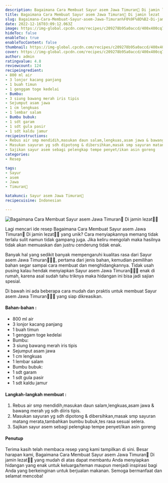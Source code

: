 ```yaml
---
description: Bagaimana Cara Membuat Sayur asem Jawa Timuran🍲 Di jamin lezat"
title: Bagaimana Cara Membuat Sayur asem Jawa Timuran🍲 Di jamin lezat
slug: Bagaimana-Cara-Membuat-Sayur-asem-Jawa-Timuran%F0%9F%8D%B2-Di-jamin-lezat
date: 2022-12-16T03:09:12.063Z
image: https://img-global.cpcdn.com/recipes/c209278b95a0accd/400x400cq70/photo.jpg
hideToc: false
enableToc: true
enableTocContent: false
thumbnail: https://img-global.cpcdn.com/recipes/c209278b95a0accd/400x400cq70/photo.jpg
cover: https://img-global.cpcdn.com/recipes/c209278b95a0accd/400x400cq70/photo.jpg
author: admin
ratingvalue: 4.8
reviewcount: 124
recipeingredient:
- 800 ml air
- 3 lonjor kacang panjang
- 1 buah timun
- 1 genggam toge kedelai
- Bumbu:
- 3 siung bawang merah iris tipis
- Sejumput asam jawa
- 1 cm lengkuas
- 1 lembar salam
- Bumbu bubuk:
- 1 sdt garam
- 1 sdt gula pasir
- 1 sdt kaldu jamur
recipeinstructions:
- Rebus air smp mendidih,masukan daun salam,lengkuas,asam jawa & bawang merah yg sdh diiris tipis.
- Masukan sayuran yg sdh dipotong & dibersihkan,masak smp sayuran matang merata,tambahkan bumbu bubuk,tes rasa sesuai selera.
- Sajikan sayur asem sebagi pelengkap tempe penyet/ikan asin goreng
categories:
- Resep

tags:
- Sayur
- asem
- Jawa
- Timuran🍲

katakunci: Sayur asem Jawa Timuran🍲
recipecuisine: Indonesian

---
```


![Bagaimana Cara Membuat Sayur asem Jawa Timuran🍲 Di jamin lezat👩‍🍳](https://img-global.cpcdn.com/recipes/c209278b95a0accd/400x400cq70/photo.jpg)

Lagi mencari ide resep Bagaimana Cara Membuat Sayur asem Jawa Timuran🍲 Di jamin lezat👩‍🍳 yang unik? Cara menyiapkannya memang tidak terlalu sulit namun tidak gampang juga. Jika keliru mengolah maka hasilnya tidak akan memuaskan dan justru cenderung tidak enak.

Banyak hal yang sedikit banyak mempengaruhi kualitas rasa dari Sayur asem Jawa Timuran🍲👩‍🍳, pertama dari jenis bahan, kemudian pemilihan bahan segar sampai cara membuat dan menghidangkannya. Tidak usah pusing kalau hendak menyiapkan Sayur asem Jawa Timuran🍲👩‍🍳 enak di rumah, karena asal sudah tahu triknya maka hidangan ini bisa jadi sajian spesial.

Di bawah ini ada beberapa cara mudah dan praktis untuk membuat Sayur asem Jawa Timuran🍲👩‍🍳 yang siap dikreasikan.

<!--inarticleads1-->

#### Bahan-bahan :

- 800 ml air
- 3 lonjor kacang panjang
- 1 buah timun
- 1 genggam toge kedelai
- Bumbu:
- 3 siung bawang merah iris tipis
- Sejumput asam jawa
- 1 cm lengkuas
- 1 lembar salam
- Bumbu bubuk:
- 1 sdt garam
- 1 sdt gula pasir
- 1 sdt kaldu jamur

<!--inarticleads2-->

#### Langkah-langkah membuat :

1. Rebus air smp mendidih,masukan daun salam,lengkuas,asam jawa & bawang merah yg sdh diiris tipis.
1. Masukan sayuran yg sdh dipotong & dibersihkan,masak smp sayuran matang merata,tambahkan bumbu bubuk,tes rasa sesuai selera.
1. Sajikan sayur asem sebagi pelengkap tempe penyet/ikan asin goreng

#### Penutup

Terima kasih telah membaca resep yang kami tampilkan di sini. Besar harapan kami, Bagaimana Cara Membuat Sayur asem Jawa Timuran🍲 Di jamin lezat👩‍🍳 yang mudah di atas dapat membantu Anda menyiapkan hidangan yang enak untuk keluarga/teman maupun menjadi inspirasi bagi Anda yang berkeinginan untuk berjualan makanan. Semoga bermanfaat dan selamat mencoba!
